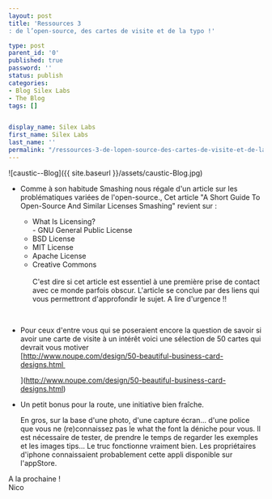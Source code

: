 ```yaml
---
layout: post
title: 'Ressources 3
: de l’open-source, des cartes de visite et de la typo !'

type: post
parent_id: '0'
published: true
password: ''
status: publish
categories:
- Blog Silex Labs
- The Blog
tags: []


display_name: Silex Labs
first_name: Silex Labs
last_name: ''
permalink: "/ressources-3-de-lopen-source-des-cartes-de-visite-et-de-la-typo/"
---
```


![caustic--Blog]({{ site.baseurl }}/assets/caustic-Blog.jpg)

*   Comme à son habitude Smashing nous régale d'un article sur les problématiques variées de l'open-source., Cet article "A Short Guide To Open-Source And Similar Licenses Smashing" revient sur
:  
    - What Is Licensing?  
    - GNU General Public License  
    - BSD License  
    - MIT License  
    - Apache License  
    - Creative Commons  
          
    C'est dire si cet article est essentiel à une première prise de contact avec ce monde parfois obscur. L'article se conclue par des liens qui vous permettront d'approfondir le sujet. A lire d'urgence !!  

       
*   Pour ceux d'entre vous qui se poseraient encore la question de savoir si avoir une carte de visite à un intérêt voici une sélection de 50 cartes qui devrait vous motiver  
    [http://www.noupe.com/design/50-beautiful-business-card-designs.html 
    
    ](http://www.noupe.com/design/50-beautiful-business-card-designs.html)
    
*   [](http://www.noupe.com/design/50-beautiful-business-card-designs.html)Un petit bonus pour la route, une initiative bien fraîche.  

    En gros, sur la base d'une photo, d'une capture écran... d'une police que vous ne (re)connaissez pas le what the font la déniche pour vous. Il est nécessaire de tester, de prendre le temps de regarder les exemples et les images tips... Le truc fonctionne vraiment bien. Les propriétaires d'iphone connaissaient probablement cette appli disponible sur l'appStore.

A la prochaine !  
Nico